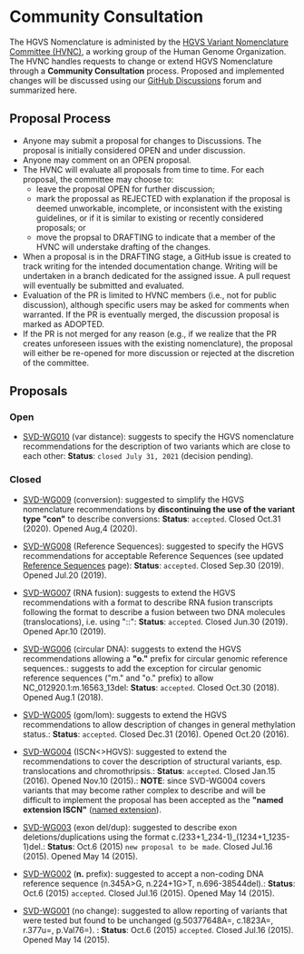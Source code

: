# Community Consultation

The HGVS Nomenclature is administed by the [HGVS Variant Nomenclature Committee (HVNC)](../governance/), a working group of the Human Genome Organization. The HVNC handles requests to change or extend HGVS Nomenclature through a **Community Consultation** process. Proposed and implemented changes will be discussed using our [GitHub Discussions](https://github.com/HGVSnomenclature/hgvs-nomenclature/discussions) forum and summarized here.

## Proposal Process

- Anyone may submit a proposal for changes to Discussions. The proposal is initially considered OPEN and under discussion.
- Anyone may comment on an OPEN proposal.
- The HVNC will evaluate all proposals from time to time. For each proposal, the committee may choose to:
  - leave the proposal OPEN for further discussion;
  - mark the propossal as REJECTED with explanation if the proposal is deemed unworkable, incomplete, or inconsistent with the existing guidelines, or if it is similar to existing or recently considered proposals; or
  - move the propsal to DRAFTING to indicate that a member of the HVNC will understake drafting of the changes.
- When a proposal is in the DRAFTING stage, a GitHub issue is created to track writing for the intended documentation change. Writing will be undertaken in a branch dedicated for the assigned issue. A pull request will eventually be submitted and evaluated.
- Evaluation of the PR is limited to HVNC members (i.e., not for public discussion), although specific users may be asked for comments when warranted. If the PR is eventually merged, the discussion proposal is marked as ADOPTED.
- If the PR is not merged for any reason (e.g., if we realize that the PR creates unforeseen issues with the existing nomenclature), the proposal will either be re-opened for more discussion or rejected at the discretion of the committee.

## Proposals

### Open

- [SVD-WG010](SVD-WG010/) (var distance): suggests to specify the HGVS nomenclature recommendations for the description of two variants which are close to each other: **Status**: <code class="spot1">closed July 31, 2021</code> (decision pending).

### Closed

- [SVD-WG009](SVD-WG009/) (conversion): suggested to simplify the HGVS nomenclature recommendations by **discontinuing the use of the variant type "con"** to describe conversions: **Status**: <code class="spot1">accepted</code>. Closed Oct.31 (2020). Opened Aug,4 (2020).

- [SVD-WG008](SVD-WG008/) (Reference Sequences): suggested to specify the HGVS recommendations for acceptable Reference Sequences (see updated [Reference Sequences](../background/refseq/) page): **Status**: <code class="spot1">accepted</code>. Closed Sep.30 (2019). Opened Jul.20 (2019).

- [SVD-WG007](SVD-WG007/) (RNA fusion): suggests to extend the HGVS recommendations with a format to describe RNA fusion transcripts following the format to describe a fusion between two DNA molecules (translocations), i.e. using "::": **Status**: <code class="spot1">accepted</code>. Closed Jun.30 (2019). Opened Apr.10 (2019).

- [SVD-WG006](SVD-WG006/) (circular DNA): suggests to extend the HGVS recommendations allowing a **"o."** prefix for circular genomic reference sequences.: suggests to add the exception for circular genomic reference sequences ("m." and "o." prefix) to allow NC_012920.1:m.16563_13del: **Status**: <code class="spot1">accepted</code>. Closed Oct.30 (2018). Opened Aug.1 (2018).

- [SVD-WG005](SVD-WG005/) (gom/lom): suggests to extend the HGVS recommendations to allow description of changes in general methylation status.: **Status**: <code class="spot1">accepted</code>. Closed Dec.31 (2016). Opened Oct.20 (2016).

- [SVD-WG004](SVD-WG004/) (ISCN<>HGVS): suggested to extend the recommendations to cover the description of structural variants, esp. translocations and chromothripsis.: **Status**: <code class="spot1">accepted</code>. Closed Jan.15 (2016). Opened Nov.10 (2015).: **NOTE**: since SVD-WG004 covers variants that may become rather complex to describe and will be difficult to implement the proposal has been accepted as the **"named extension ISCN"** ([named extension](../background/versioning/)).

- [SVD-WG003](SVD-WG003/) (exon del/dup): suggested to describe exon deletions/duplications using the format c.(233+1_234-1)\_(1234+1_1235-1)del.: **Status**: Oct.6 (2015) <code class="spot1">new proposal to be made</code>. Closed Jul.16 (2015). Opened May 14 (2015).

- [SVD-WG002](SVD-WG002/) (**n.** prefix): suggested to accept a non-coding DNA reference sequence (n.345A>G, n.224+1G>T, n.696-38544del).: **Status**: Oct.6 (2015) <code class="spot1">accepted</code>. Closed Jul.16 (2015). Opened May 14 (2015).

- [SVD-WG001](SVD-WG001/) (no change): suggested to allow reporting of variants that were tested but found to be unchanged (g.50377648A=, c.1823A=, r.377u=, p.Val76=). : **Status**: Oct.6 (2015) <code class="spot1">accepted</code>. Closed Jul.16 (2015). Opened May 14 (2015).
